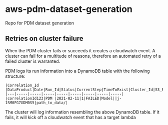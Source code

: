 # aws-pdm-dataset-generation
Repo for PDM dataset generation

## Retries on cluster failure

When the PDM cluster fails or succeeds it creates a cloudwatch event. A cluster can fail for a multitude of reasons, therefore 
an automated retry of a failed cluster is warranted.   

PDM logs its run information into a DynamoDB table with the following structure:  

    |Correlation_Id |DataProduct|Date|Run_Id|Status|CurrentStep|TimeToExist|Cluster_Id|S3_Prefix|
    |---|-----|-----|-----|-----|-----|-----|-----|-----|
    |correlationId123|PDM |2021-02-11|1|FAILED|Model||j-1SM0FG7GDM0S5|path_to_data/|   
    
The cluster will log information resembling the above DynamoDB table. If it fails, it will kick off a cloudwatch event that has a target lambda